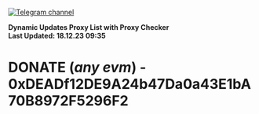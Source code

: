 [![Telegram channel](https://img.shields.io/endpoint?url=https://runkit.io/damiankrawczyk/telegram-badge/branches/master?url=https://t.me/n4z4v0d)](https://t.me/n4z4v0d) 

**Dynamic Updates Proxy List with Proxy Checker**  
**Last Updated: 18.12.23 09:35**

# DONATE (_any evm_) - 0xDEADf12DE9A24b47Da0a43E1bA70B8972F5296F2
